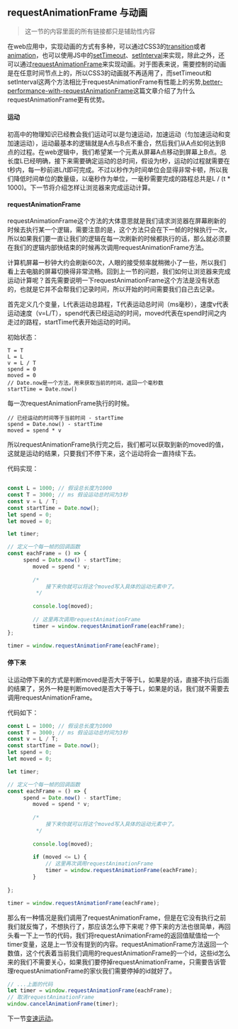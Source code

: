 ## requestAnimationFrame 与动画

> 这一节的内容里面的所有链接都只是辅助性内容

在web应用中，实现动画的方式有多种，可以通过CSS3的[transition](https://robot.thoughtbot.com/css-animation-for-beginners)或者[animation](https://robots.thoughtbot.com/css-animation-for-beginners)，也可以使用JS中的[setTimeout](https://developer.mozilla.org/en-US/docs/Web/API/WindowOrWorkerGlobalScope/setTimeout)、[setInterval](https://developer.mozilla.org/en-US/docs/Web/API/WindowOrWorkerGlobalScope/setInterval)来实现，除此之外，还可以通过[requestAnimationFrame](https://developer.mozilla.org/en-US/docs/Web/API/window/requestAnimationFrame)来实现动画。对于图表来说，需要控制的动画是在任意时间节点上的，所以CSS3的动画就不再适用了，而setTimeout和setInterval这两个方法相比于requestAnimationFrame有性能上的劣势,[better-performance-with-requestAnimationFrame](https://dev.opera.com/articles/better-performance-with-requestanimationframe/)这篇文章介绍了为什么requestAnimationFrame更有优势。

#### 运动

初高中的物理知识已经教会我们运动可以是匀速运动，加速运动（匀加速运动和变加速运动），运动最基本的逻辑就是A点与B点不重合，然后我们从A点如何达到B点的过程。在web逻辑中，我们希望某一个元素从屏幕A点移动到屏幕上B点。总长度L已经明确，接下来需要确定运动的总时间，假设为t秒，运动的过程就需要在t秒内，每一秒前进L/t即可完成。不过以秒作为时间单位会显得非常卡顿，所以我们降低时间单位的数量级，以毫秒作为单位，一毫秒需要完成的路程总共是L / (t * 1000)。下一节将介绍怎样让浏览器来完成运动计算。

#### requestAnimationFrame

requestAnimationFrame这个方法的大体意思就是我们请求浏览器在屏幕刷新的时候去执行某一个逻辑，需要注意的是，这个方法只会在下一帧的时候执行一次，所以如果我们要一直让我们的逻辑在每一次刷新的时候都执行的话，那么就必须要在我们的逻辑内部快结束的时候再次调用requestAnimationFrame方法。

计算机屏幕一秒钟大约会刷新60次，人眼的接受频率就稍微小了一些，所以我们看上去电脑的屏幕切换得非常流畅。回到上一节的问题，我们如何让浏览器来完成运动计算呢？首先需要说明一下requestAnimationFrame这个方法是没有状态的，也就是它并不会帮我们记录时间，所以开始的时间需要我们自己去记录。

首先定义几个变量，L代表运动总路程，T代表运动总时间（ms毫秒），速度v代表运动速度（v=L/T），spend代表已经运动的时间，moved代表在spend时间之内走过的路程，startTime代表开始运动的时间。

初始状态：

```
T = T
L = L
v = L / T
spend = 0
moved = 0
// Date.now是一个方法，用来获取当前的时间，返回一个毫秒数
startTime = Date.now()
```

每一次requestAnimationFrame执行的时候。

```
// 已经运动的时间等于当前时间 - startTime
spend = Date.now() - startTime
moved = spend * v
```

所以requestAnimationFrame执行完之后，我们都可以获取到新的moved的值，这就是运动的结果，只要我们不停下来，这个运动将会一直持续下去。

代码实现：

```javascript 1.6

const L = 1000; // 假设总长度为1000
const T = 3000; // ms 假设运动总时间为3秒
const v = L / T;
const startTime = Date.now();
let spend = 0;
let moved = 0;

let timer;

// 定义一个每一帧的回调函数
const eachFrame = () => {
     spend = Date.now() - startTime;
        moved = spend * v;
        
        /*
            接下来你就可以将这个moved写入具体的运动元素中了。
         */
        
        console.log(moved);
        
        // 这里再次调用requestAnimationFrame
        timer = window.requestAnimationFrame(eachFrame);
};

timer = window.requestAnimationFrame(eachFrame);
```

#### 停下来

让运动停下来的方式是判断moved是否大于等于L，如果是的话，直接不执行后面的结果了，另外一种是判断moved是否大于等于L，如果是的话，我们就不需要去调用requestAnimationFrame。

代码如下：

```javascript 1.6
const L = 1000; // 假设总长度为1000
const T = 3000; // ms 假设运动总时间为3秒
const v = L / T;
const startTime = Date.now();
let spend = 0;
let moved = 0;

let timer;

// 定义一个每一帧的回调函数
const eachFrame = () => {
     spend = Date.now() - startTime;
        moved = spend * v;
        
        /*
            接下来你就可以将这个moved写入具体的运动元素中了。
         */
        
        console.log(moved);
        
        if (moved <= L) {
            // 这里再次调用requestAnimationFrame
            timer = window.requestAnimationFrame(eachFrame); 
        }
     
};

timer = window.requestAnimationFrame(eachFrame);
```

那么有一种情况是我们调用了requestAnimationFrame，但是在它没有执行之前我们就反悔了，不想执行了，那应该怎么停下来呢？停下来的方法也很简单，再回头看一下上一节的代码，我们将requestAnimationFrame的返回值赋值给一个timer变量，这是上一节没有提到的内容。requestAnimationFrame方法返回一个数值，这个代表着当前我们调用的requestAnimationFrame的一个id，这些id怎么来的我们不需要关心，如果我们要停掉requestAnimationFrame，只需要告诉管理requestAnimationFrame的家伙我们需要停掉的id就好了。

```javascript 1.6
// ...上面的代码
let timer = window.requestAnimationFrame(eachFrame);
// 取消requestAnimationFrame
window.cancelAnimationFrame(timer);
```

下一节[变速运动]()。

